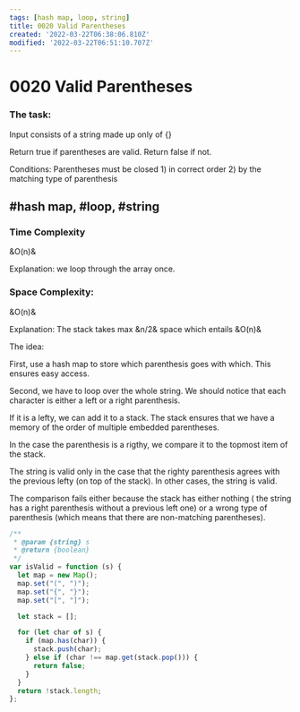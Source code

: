 ```yaml
---
tags: [hash map, loop, string]
title: 0020 Valid Parentheses
created: '2022-03-22T06:38:06.810Z'
modified: '2022-03-22T06:51:10.707Z'
---
```


# 0020 Valid Parentheses

### The task:

Input consists of a string made up only of {}[]()

Return true if parentheses are valid. Return false if not.

Conditions: Parentheses must be closed 1) in correct order 2) by the matching type of parenthesis

## #hash map, #loop, #string

### Time Complexity 

&O(n)& 

Explanation: we loop through the array once.

### Space Complexity: 

&O(n)& 

Explanation: The stack takes max &n/2& space which entails &O(n)&

The idea:

First, use a hash map to store which parenthesis goes with which. This ensures easy access.

Second, we have to loop over the whole string. We should notice that each character is either a left or a right parenthesis.

If it is a lefty, we can add it to a stack. The stack ensures that we have a memory of the order of multiple embedded parentheses.

In the case the parenthesis is a rigthy, we compare it to the topmost item of the stack.

The string is valid only in the case that the righty parenthesis agrees with the previous lefty (on top of the stack). In other cases, the string is valid.

The comparison fails either because the stack has either nothing ( the string has a right parenthesis without a previous left one) or a wrong type of parenthesis (which means that there are non-matching parentheses).

```js
/**
 * @param {string} s
 * @return {boolean}
 */
var isValid = function (s) {
  let map = new Map();
  map.set("(", ")");
  map.set("{", "}");
  map.set("[", "]");

  let stack = [];

  for (let char of s) {
    if (map.has(char)) {
      stack.push(char);
    } else if (char !== map.get(stack.pop())) {
      return false;
    }
  }
  return !stack.length;
};
```



